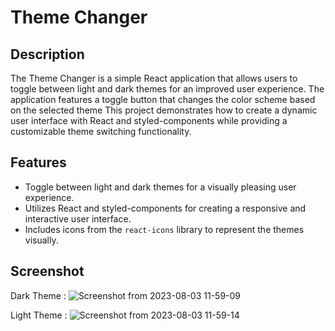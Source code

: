 # Theme Changer


## Description

The Theme Changer is a simple React application that allows users to toggle between light and dark themes for an improved user experience. The application features a toggle button that changes the color scheme based on the selected theme
This project demonstrates how to create a dynamic user interface with React and styled-components while providing a customizable theme switching functionality.

## Features

- Toggle between light and dark themes for a visually pleasing user experience.
- Utilizes React and styled-components for creating a responsive and interactive user interface.
- Includes icons from the `react-icons` library to represent the themes visually.

## Screenshot

 Dark Theme :
![Screenshot from 2023-08-03 11-59-09](https://github.com/Fijula/themeChange/assets/92645952/267db423-023d-437f-8b4b-6062bfc8c108)

Light Theme :
![Screenshot from 2023-08-03 11-59-14](https://github.com/Fijula/themeChange/assets/92645952/023bd153-ceff-42cf-9fbe-9814c4ba4911)



